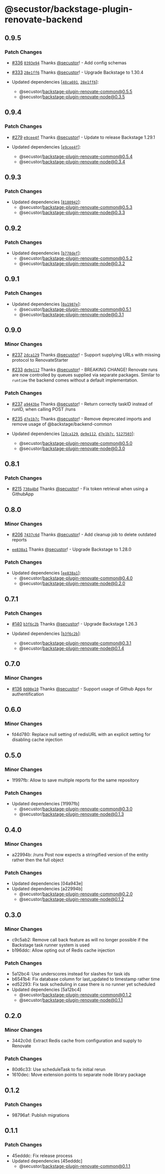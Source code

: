 # @secustor/backstage-plugin-renovate-backend

## 0.9.5

### Patch Changes

- [#336](https://github.com/secustor/backstage-plugins/pull/336) [`0393e94`](https://github.com/secustor/backstage-plugins/commit/0393e94bf3e322306217e2b157cc5893bd7bc06f) Thanks [@secustor](https://github.com/secustor)! - Add config schemas

- [#333](https://github.com/secustor/backstage-plugins/pull/333) [`28e1ff6`](https://github.com/secustor/backstage-plugins/commit/28e1ff60fa1630f9be80add8951566bc2a2ca4f8) Thanks [@secustor](https://github.com/secustor)! - Upgrade Backstage to 1.30.4

- Updated dependencies [[`48ca691`](https://github.com/secustor/backstage-plugins/commit/48ca691ab1b66c7622d1b5ff67ea73922f9cf563), [`28e1ff6`](https://github.com/secustor/backstage-plugins/commit/28e1ff60fa1630f9be80add8951566bc2a2ca4f8)]:
  - @secustor/backstage-plugin-renovate-common@0.5.5
  - @secustor/backstage-plugin-renovate-node@0.3.5

## 0.9.4

### Patch Changes

- [#279](https://github.com/secustor/backstage-plugins/pull/279) [`e9cee4f`](https://github.com/secustor/backstage-plugins/commit/e9cee4f6af7e472bc864ec374b8df0e48ca68a5f) Thanks [@secustor](https://github.com/secustor)! - Update to release Backstage 1.29.1

- Updated dependencies [[`e9cee4f`](https://github.com/secustor/backstage-plugins/commit/e9cee4f6af7e472bc864ec374b8df0e48ca68a5f)]:
  - @secustor/backstage-plugin-renovate-common@0.5.4
  - @secustor/backstage-plugin-renovate-node@0.3.4

## 0.9.3

### Patch Changes

- Updated dependencies [[`8180942`](https://github.com/secustor/backstage-plugins/commit/818094266364607fb69e4592d65629fbdb614934)]:
  - @secustor/backstage-plugin-renovate-common@0.5.3
  - @secustor/backstage-plugin-renovate-node@0.3.3

## 0.9.2

### Patch Changes

- Updated dependencies [[`b778def`](https://github.com/secustor/backstage-plugins/commit/b778defe18b69059fd7962f508eb5f930f212bbd)]:
  - @secustor/backstage-plugin-renovate-common@0.5.2
  - @secustor/backstage-plugin-renovate-node@0.3.2

## 0.9.1

### Patch Changes

- Updated dependencies [[`0a1987e`](https://github.com/secustor/backstage-plugins/commit/0a1987ed57ffff04a3031e4d4182f29346aa23ba)]:
  - @secustor/backstage-plugin-renovate-common@0.5.1
  - @secustor/backstage-plugin-renovate-node@0.3.1

## 0.9.0

### Minor Changes

- [#237](https://github.com/secustor/backstage-plugins/pull/237) [`2dca129`](https://github.com/secustor/backstage-plugins/commit/2dca129a5d53a2b2afa8ea445e37a63feaabf139) Thanks [@secustor](https://github.com/secustor)! - Support supplying URLs with missing protocol to RenovateStarter

- [#233](https://github.com/secustor/backstage-plugins/pull/233) [`de9e112`](https://github.com/secustor/backstage-plugins/commit/de9e1125ba87d7d43efb632f5643a52c87dbe0ac) Thanks [@secustor](https://github.com/secustor)! - BREAKING CHANGE! Renovate runs are now controlled by queues supplied via separate packages. Similar to `runtime` the backend comes without a default implementation.

### Patch Changes

- [#237](https://github.com/secustor/backstage-plugins/pull/237) [`a9443be`](https://github.com/secustor/backstage-plugins/commit/a9443be50f4c2becc5bd07512f344d8bc2b2e409) Thanks [@secustor](https://github.com/secustor)! - Return correctly taskID instead of runID, when calling POST /runs

- [#235](https://github.com/secustor/backstage-plugins/pull/235) [`d7e1b7c`](https://github.com/secustor/backstage-plugins/commit/d7e1b7ca9a9903ef8b8616f7e018a4a93647a621) Thanks [@secustor](https://github.com/secustor)! - Remove deprecated imports and remove usage of @backstage/backend-common

- Updated dependencies [[`2dca129`](https://github.com/secustor/backstage-plugins/commit/2dca129a5d53a2b2afa8ea445e37a63feaabf139), [`de9e112`](https://github.com/secustor/backstage-plugins/commit/de9e1125ba87d7d43efb632f5643a52c87dbe0ac), [`d7e1b7c`](https://github.com/secustor/backstage-plugins/commit/d7e1b7ca9a9903ef8b8616f7e018a4a93647a621), [`5127503`](https://github.com/secustor/backstage-plugins/commit/51275030592f999140fce2fea25f54d0fd2ae8f8)]:
  - @secustor/backstage-plugin-renovate-common@0.5.0
  - @secustor/backstage-plugin-renovate-node@0.3.0

## 0.8.1

### Patch Changes

- [#215](https://github.com/secustor/backstage-plugins/pull/215) [`730a4bd`](https://github.com/secustor/backstage-plugins/commit/730a4bd433dcd8ce40db5b718c4627be24b93c4b) Thanks [@secustor](https://github.com/secustor)! - Fix token retrieval when using a GithubApp

## 0.8.0

### Minor Changes

- [#206](https://github.com/secustor/backstage-plugins/pull/206) [`7437c6d`](https://github.com/secustor/backstage-plugins/commit/7437c6d19f5ff073bdc970f2542902ee4a1bab73) Thanks [@secustor](https://github.com/secustor)! - Add cleanup job to delete outdated reports

- [`ee838a1`](https://github.com/secustor/backstage-plugins/commit/ee838a1c665a5fff27b1fe68758fb805125d9b95) Thanks [@secustor](https://github.com/secustor)! - Upgrade Backstage to 1.28.0

### Patch Changes

- Updated dependencies [[`ee838a1`](https://github.com/secustor/backstage-plugins/commit/ee838a1c665a5fff27b1fe68758fb805125d9b95)]:
  - @secustor/backstage-plugin-renovate-common@0.4.0
  - @secustor/backstage-plugin-renovate-node@0.2.0

## 0.7.1

### Patch Changes

- [#140](https://github.com/secustor/backstage-plugins/pull/140) [`b3f6c2b`](https://github.com/secustor/backstage-plugins/commit/b3f6c2bff76b15371b100a5d3d71b46dd59275b1) Thanks [@secustor](https://github.com/secustor)! - Upgrade Backstage 1.26.3

- Updated dependencies [[`b3f6c2b`](https://github.com/secustor/backstage-plugins/commit/b3f6c2bff76b15371b100a5d3d71b46dd59275b1)]:
  - @secustor/backstage-plugin-renovate-common@0.3.1
  - @secustor/backstage-plugin-renovate-node@0.1.4

## 0.7.0

### Minor Changes

- [#136](https://github.com/secustor/backstage-plugins/pull/136) [`0d00e10`](https://github.com/secustor/backstage-plugins/commit/0d00e10ab7cb666859d361bc6f37216b35fb89e9) Thanks [@secustor](https://github.com/secustor)! - Support usage of Github Apps for authentification

## 0.6.0

### Minor Changes

- fd4d780: Replace null setting of redisURL with an explicit setting for disabling cache injection

## 0.5.0

### Minor Changes

- 1f997fb: Allow to save multiple reports for the same repository

### Patch Changes

- Updated dependencies [1f997fb]
  - @secustor/backstage-plugin-renovate-common@0.3.0
  - @secustor/backstage-plugin-renovate-node@0.1.3

## 0.4.0

### Minor Changes

- a22994b: /runs Post now expects a stringified version of the entity rather then the full object

### Patch Changes

- Updated dependencies [04a943e]
- Updated dependencies [a22994b]
  - @secustor/backstage-plugin-renovate-common@0.2.0
  - @secustor/backstage-plugin-renovate-node@0.1.2

## 0.3.0

### Minor Changes

- c9c5ab2: Remove call back feature as will no longer possible if the Backstage task runner system is used
- b196ddc: Allow opting out of Redis cache injection

### Patch Changes

- 5a12bc4: Use underscores instead for slashes for task ids
- b6541b4: Fix database column for last_updated to timestamp rather time
- ed52293: Fix task scheduling in case there is no runner yet scheduled
- Updated dependencies [5a12bc4]
  - @secustor/backstage-plugin-renovate-common@0.1.2
  - @secustor/backstage-plugin-renovate-node@0.1.1

## 0.2.0

### Minor Changes

- 3442c0d: Extract Redis cache from configuration and supply to Renovate

### Patch Changes

- 80d6c33: Use scheduleTask to fix initial rerun
- 1610dec: Move extension points to separate node library package

## 0.1.2

### Patch Changes

- 98796af: Publish migrations

## 0.1.1

### Patch Changes

- 45edddc: Fix release process
- Updated dependencies [45edddc]
  - @secustor/backstage-plugin-renovate-common@0.1.1
